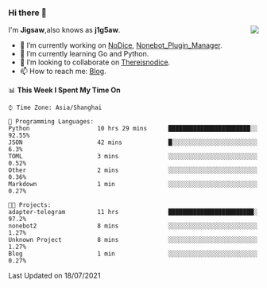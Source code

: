 ### Hi there 👋

<a href="#">
  <img align="right" src="https://github-readme-stats.vercel.app/api?username=j1g5awi&count_private=true&show_icons=true&title_color=80070B&text_color=B3B3B3&bg_color=212121&icon_color=80070B" />
</a>

I'm **Jigsaw**,also knows as **j1g5aw**.

- 🔭 I’m currently working on [NoDice](https://github.com/thereisnodice/nodice2), [Nonebot_Plugin_Manager](https://github.com/Jigsaw111/nonebot_plugin_manager).
- 🌱 I’m currently learning Go and Python.
- 👯 I’m looking to collaborate on [Thereisnodice](https://github.com/thereisnodice).
- 📫 How to reach me: [Blog](https://blog.maddestroyer.xyz/).

<!--START_SECTION:waka-->
📊 **This Week I Spent My Time On** 

```text
⌚︎ Time Zone: Asia/Shanghai

💬 Programming Languages: 
Python                   10 hrs 29 mins      ███████████████████████░░   92.55% 
JSON                     42 mins             █░░░░░░░░░░░░░░░░░░░░░░░░   6.3% 
TOML                     3 mins              ░░░░░░░░░░░░░░░░░░░░░░░░░   0.52% 
Other                    2 mins              ░░░░░░░░░░░░░░░░░░░░░░░░░   0.36% 
Markdown                 1 min               ░░░░░░░░░░░░░░░░░░░░░░░░░   0.27%

🐱‍💻 Projects: 
adapter-telegram         11 hrs              ████████████████████████░   97.2% 
nonebot2                 8 mins              ░░░░░░░░░░░░░░░░░░░░░░░░░   1.27% 
Unknown Project          8 mins              ░░░░░░░░░░░░░░░░░░░░░░░░░   1.27% 
Blog                     1 min               ░░░░░░░░░░░░░░░░░░░░░░░░░   0.27%

```


 Last Updated on 18/07/2021
<!--END_SECTION:waka-->

